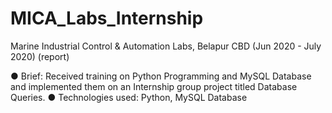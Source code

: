 # MICA_Labs_Internship

Marine Industrial Control & Automation Labs, Belapur CBD (Jun 2020 - July 2020) (report)

●	Brief: Received training on Python Programming and MySQL Database and implemented them on an Internship group project titled Database Queries.
●	Technologies used: Python, MySQL Database

